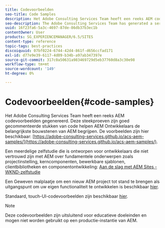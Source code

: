 ```yaml
---
title: Codevoorbeelden
seo-title: Code Samples
description: Het Adobe Consulting Services Team heeft een reeks AEM codevoorbeelden gegenereerd.
seo-description: The Adobe Consulting Services Team has generated a series of AEM code samples.
uuid: 16f23fa6-5a3c-4697-87de-86db37b3ec1b
contentOwner: User
products: SG_EXPERIENCEMANAGER/6.5/SITES
content-type: reference
topic-tags: best-practices
discoiquuid: 07bf0224-6744-42d4-861f-d656ccfad171
exl-id: d77e9e39-6117-4d09-b34b-a97ab347397e
source-git-commit: 317c0a50631a983469729d5eb37760d8a3c30e98
workflow-type: tm+mt
source-wordcount: '149'
ht-degree: 0%

---
```


# Codevoorbeelden{#code-samples}

Het Adobe Consulting Services Team heeft een reeks AEM codevoorbeelden gegenereerd. Deze steekproeven zijn goed gecommenteerde stukken van code helpen AEM Ontwikkelaars de belangrijkste bouwstenen van AEM begrijpen. De voorbeelden zijn hier beschikbaar: [https://adobe-consulting-services.github.io/acs-aem-samples/](https://adobe-consulting-services.github.io/acs-aem-samples/).

Een meerdelige zelfstudie die is ontworpen voor ontwikkelaars die niet vertrouwd zijn met AEM over fundamentele onderwerpen zoals projectinstelling, kerncomponenten, bewerkbare sjablonen, clientbibliotheken en componentontwikkeling: [Aan de slag met AEM Sites - WKND-zelfstudie](https://helpx.adobe.com/experience-manager/kt/sites/using/getting-started-wknd-tutorial-develop.html)

Een Geweven malplaatje om een nieuw AEM project tot stand te brengen als uitgangspunt om uw eigen functionaliteit te ontwikkelen is beschikbaar [hier](https://github.com/Adobe-Marketing-Cloud/aem-project-archetype).

Standaard, touch-UI-codevoorbeelden zijn beschikbaar [hier](/help/sites-developing/developing-components.md).

>[!NOTE]
>
>Deze codevoorbeelden zijn uitsluitend voor educatieve doeleinden en mogen niet worden gebruikt op een productie-instantie van AEM.
